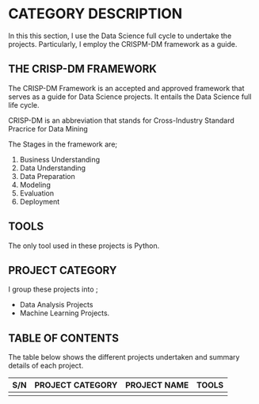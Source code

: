 # CATEGORY DESCRIPTION
In this this section, I use the Data Science full cycle to undertake the projects. Particularly, I employ the CRISPM-DM framework as a guide.


## THE CRISP-DM FRAMEWORK
The CRISP-DM Framework is an accepted and approved framework that serves as a guide for Data Science projects. It entails the Data Science full life cycle.

CRISP-DM is an abbreviation that stands for Cross-Industry Standard Pracrice for Data Mining

The Stages in the framework are;
1. Business Understanding
2. Data Understanding
3. Data Preparation
4. Modeling
5. Evaluation
6. Deployment

## TOOLS
The only tool used in these projects is Python.


## PROJECT CATEGORY
I group these projects into ;
- Data Analysis Projects  
- Machine Learning Projects.


## TABLE OF CONTENTS
The table below shows the different projects undertaken and summary details of each project.

|   S/N   | PROJECT CATEGORY | PROJECT NAME  |   TOOLS   |
|---------|------------------|---------------|-----------|
|         |                  |               |           |

